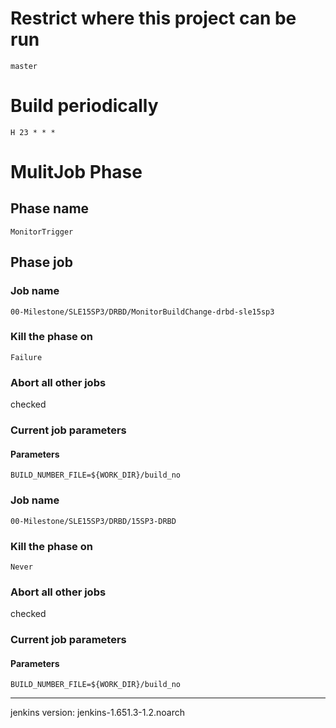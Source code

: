 # Restrict where this project can be run
```
master
```

# Build periodically
```
H 23 * * * 
```

# MulitJob Phase
## Phase name
```
MonitorTrigger
```

## Phase job
### Job name
```
00-Milestone/SLE15SP3/DRBD/MonitorBuildChange-drbd-sle15sp3
```

### Kill the phase on
```
Failure
```

### Abort all other jobs
checked

### Current job parameters
#### Parameters
```
BUILD_NUMBER_FILE=${WORK_DIR}/build_no
```

### Job name
```
00-Milestone/SLE15SP3/DRBD/15SP3-DRBD
```

### Kill the phase on
```
Never
```

### Abort all other jobs
checked

### Current job parameters
#### Parameters
```
BUILD_NUMBER_FILE=${WORK_DIR}/build_no
```

-------------
jenkins version:
	jenkins-1.651.3-1.2.noarch

